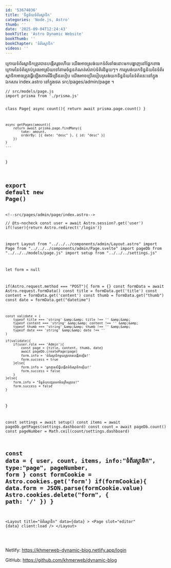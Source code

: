 ```yaml
---
id: '53674036'
title: 'ទិន្នន័យ​ទំព័រ​ស្តាទិក'
categories: 'Node.js, Astro'
thumb: ''
date: '2025-09-04T12:24:43'
bookTitle: 'Astro Dynamic Website'
bookThumb: ''
bookChapter: 'ទំព័រ​ស្តាទិក'
videos: ''
---
```

<p>ក្រោយ​ទំព័រ​ស្តាទិក​ត្រូវ​បាន​បង្កើត​រួច​ហើយ យើង​អាច​ស្រង់​យក​ទំព័រ​ទាំងនោះ​មក​បង្ហាញ​នៅ​ផ្នែក​ខាង​ក្រោម​នៃ​ទំព័រ​គ្រប់គ្រង​អាស្រ័យ​ទៅ​តាម​ចំនួន​កំណត់​សំរាប់​ទំព័រ​និមួយ​ៗ​។ ការស្រង់​យក​ទិន្នន័យ​នៃ​ទំព័រ​​ស្តាទិក​អាច​ត្រូវ​ធ្វើ​ឡើង​តាម​វិធី​ច្រើន​របៀប យើង​អាច​ប្រើរបៀបស្រង់​យក​ទិន្នន័យ​នៃ​ទំព័រ​នេះ​នៅ​ក្នុង​ឯកសារ index.astro នៅ​ក្នុង​ថត src/pages/admin/page ។</p><pre><code class="js javascript js-code">// src/models/page.js
import prisma from './prisma.js'

class Page{
    async count(){
        return await prisma.page.count()
    }

    async getPages(amount){
        return await prisma.page.findMany({ 
            take: amount, 
            orderBy: [{ date: "desc" }, { id: "desc" }]
        })
    }
    ...
}

export default new Page()</code></pre><pre><code class="js javascript js-code">&lt;!--src/pages/admin/page/index.astro--&gt;
---
// @ts-nocheck
const user = await Astro.session?.get('user')
if(!user){return Astro.redirect('/login')}

import Layout from "../../../components/admin/Layout.astro"
import Page from "../../../components/admin/Page.svelte"
import pageDb from "../../../models/page.js"
import setup from "../../../settings.js"

let form = null

if(Astro.request.method === "POST"){
    form = {}
    const formData = await Astro.request.formData()
    const title = formData.get('title')
    const content = formData.get('content')
    const thumb = formData.get("thumb")
    const date = formData.get("datetime")

    const validate = (
        typeof title === 'string' &amp;&amp; title !== '' &amp;&amp;
        typeof content === 'string' &amp;&amp; content !== '' &amp;&amp;
        typeof thumb === 'string' &amp;&amp; thumb !== '' &amp;&amp;
        typeof date === 'string' &amp;&amp; date !== ''
    )

    if(validate){
        if(user.role === 'Admin'){
            const page = {title, content, thumb, date}
            await pageDb.createPage(page)
            form.info = 'ទំព័រ​ស្តាទិក​​មួយ​ត្រូវ​បាន​បង្កើត​ឡើង!'
            form.success = true
        }else{
            form.info = 'អ្នក​គ្មាន​សិទ្ធិ​បង្កើត​ទំព័រ​ស្តាទិក​​ឡើយ!'
            form.success = false
        }
    }else{
        form.info = "ទិន្នន័យ​បញ្ជូន​មក​មិន​ត្រឹមត្រូវ​ទេ!"
        form.success = false
    }
}

const settings = await setup()
const items = await pageDb.getPages(settings.dashboard)
const count = await pageDb.count()
const pageNumber = Math.ceil(count/settings.dashboard)

const data = { user, count, items, info:"ទំព័រ​ស្តាទិក", type:"page", pageNumber, form }
const formCookie = Astro.cookies.get('form')
if(formCookie){
    data.form = JSON.parse(formCookie.value)
    Astro.cookies.delete("form", { path: '/' })
}
---
 
&lt;Layout title="ទំព័រ​ស្តាទិក" data={data} &gt;
    &lt;Page slot="editor" {data} client:load /&gt;
&lt;/Layout&gt;</code></pre><p>&nbsp;</p><p>Netlify: <a href="https://khmerweb-dynamic-blog.netlify.app/login">https://khmerweb-dynamic-blog.netlify.app/login</a></p><p>GitHub: <a href="https://github.com/khmerweb/dynamic-blog">https://github.com/khmerweb/dynamic-blog</a></p>